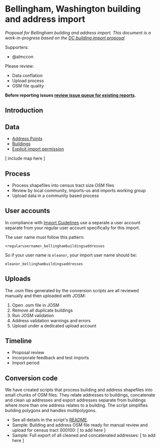 # Bellingham, Washington building and address import

*Proposal for Bellingham building and address import. This document is a work-in-progress based on the [DC building import proposal](https://github.com/osmlab/dcbuildings/blob/master/PROPOSAL.md)*

Supporters:

- @almccon

Please review:

- Data conflation
- Upload process
- OSM file quality

**Before reporting issues [review issue queue for existing reports](https://github.com/almccon/bellingham-wa-buildings/issues?state=open).**

## Introduction



## Data

- [Address Points](http://www.cob.org/data/gis/SHP_Files/COB_land_shps.zip)
- [Buildings](http://www.cob.org/data/gis/FGDB_Files/COB_struc_shps.zip)
- [Explicit import permission](http://wiki.openstreetmap.org/wiki/Bellingham,_Washington/GIS_imports)
 
[ include map here ]

## Process

- Process shapefiles into census tract size OSM files
- Review by local community, imports-us and imports working group
- Upload data in a community based process

## User accounts

In compliance with [Import Guidelines](http://wiki.openstreetmap.org/wiki/Import/Guidelines#Use_a_dedicated_user_account)
use a separate a user account separate from your regular user account specifically
for this import.

The user name must follow this pattern:

`<regularusername>_bellinghambuildingsaddresses`

So if your user name is `eleanor`, your import user name should be:

`eleanor_bellinghambuildingsaddresses`

## Uploads

The .osm files generated by the conversion scripts are all reviewed manually and then uploaded with JOSM:

1. Open .osm file in JOSM
2. Remove all duplicate buildings
3. Run JOSM validation
4. Address validation warnings and errors
5. Upload under a dedicated upload account

## Timeline

- Proposal review
- Incorporate feedback and test imports 
- Import period

## Conversion code

We have created scripts that process building and address shapefiles into
small chunks of OSM files. They relate addresses to buildings, concatenate
and clean up addresses and export addresses separate from buildings where
more than one address relates to a building. The script simplifies building
polygons and handles multipolygons.

- See all details in the script's [README](https://github.com/almcocn/bellingham-wa-buildings).
- Sample: Building and address OSM file ready for manual review and upload for
  census tract 000100: [ to add here ]
- Sample: Full export of all cleaned and concatenated addresses:
  [ to add here ]
